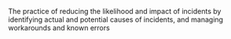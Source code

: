 The practice of reducing the likelihood and impact of incidents by identifying actual and potential causes of incidents, and managing workarounds and known errors